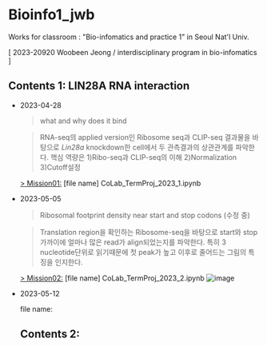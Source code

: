 # Bioinfo1_jwb
Works for classroom : "Bio-infomatics and practice 1" in Seoul Nat'l Univ. 

[ 2023-20920 Woobeen Jeong / interdisciplinary program in bio-infomatics ]

## Contents 1: LIN28A RNA interaction
* 2023-04-28 
  > what and why does it bind
  
  > RNA-seq의 applied version인 Ribosome seq과 CLIP-seq 결과물을 바탕으로 *Lin28a* knockdown한 cell에서 두 관측결과의 상관관계를 파악한다. 핵심 역량은 1)Ribo-seq과 CLIP-seq의 이해 2)Normalization 3)Cutoff설정
 
   [> Mission01:](https://github.com/WoobeenJeong/bioinfo1_jwb/blob/main/CoLab_TermProj_2023_1.ipynb)
   [file name] CoLab_TermProj_2023_1.ipynb
   
* 2023-05-05 
  > Ribosomal footprint density near start and stop codons (수정 중)
  
  > Translation region을 확인하는 Ribosome-seq을 바탕으로 start와 stop가까이에 얼마나 많은 read가 align되었는지를 파악한다. 특히 3 nucleotide단위로 읽기때문에 첫 peak가 높고 이후로 줄어드는 그림의 특징을 인지한다. 
 
   [> Mission02:](https://github.com/WoobeenJeong/bioinfo1_jwb/blob/main/CoLab_TermProj_2023_2.ipynb)
   [file name] CoLab_TermProj_2023_2.ipynb
![image](https://github.com/WoobeenJeong/bioinfo1_jwb/assets/132027211/7228d592-9d1a-4b0b-a3c7-65f0683a06d5)


* 2023-05-12
  > 
  
  file name:
  
  
  ## Contents 2: 
